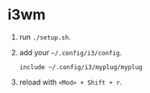 # i3wm

1. run `./setup.sh`.
1. add your `~/.config/i3/config`.

    ```text
    include ~/.config/i3/myplug/myplug
    ```

1. reload with `<Mod> + Shift + r`.
